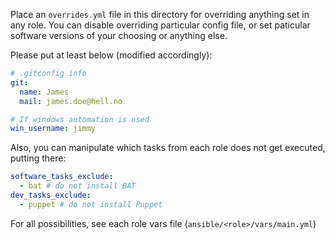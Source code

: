 Place an `overrides.yml` file in this directory for overriding anything set in any role.
You can disable overriding particular config file, or set paticular software versions of your choosing or anything else.

Please put at least below (modified accordingly):

```yaml
# .gitconfig info
git:
  name: James
  mail: james.doe@hell.no

# If windows automation is used
win_username: jimmy
```

Also, you can manipulate which tasks from each role does not get executed, putting there:

```yaml
software_tasks_exclude:
  - bat # do not install BAT
dev_tasks_exclude:
  - puppet # do not install Puppet
```

For all possibilities, see each role vars file (`ansible/<role>/vars/main.yml`)
